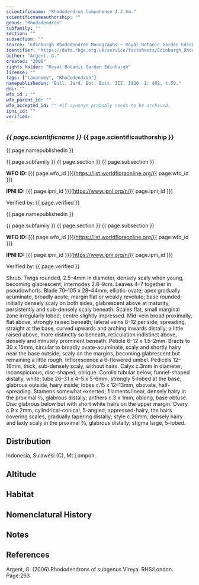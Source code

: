 ```yaml
---
scientificname: "Rhododendron lompohense J.J.Sm."
scientificnameauthorship: ""
genus: "Rhododendron"
subfamily: ""
section: ""
subsection: ""
source: "Edinburgh Rhododendron Monographs – Royal Botanic Garden Edinburgh"
identifier: "https://data.rbge.org.uk/service/factsheets/Edinburgh_Rhododendron_Monographs.xhtml"
author: "Argent, G."
created: "2006"
rights holder: "Royal Botanic Garden Edinburgh"
license: ""
tags: ["taxonomy", "Rhododendron"]
namepublishedin: "Bull. Jard. Bot. Buit. III, 1920. 1: 402, t.50."
doi: ""
wfo_id : ""
wfo_parent_id: ""
wfo_accepted_id: "" #if synonym probably needs to be archived.                      
ipni_id: ""
verified:
---
```

### _{{ page.scientificname }}_ {{ page.scientificauthorship }}
 {{ page.namepublishedin }}

{{ page.subfamily }} {{ page.section }} {{ page.subsection }}

**WFO ID:** [{{ page.wfo_id }}](https://list.worldfloraonline.org/{{ page.wfo_id }})

**IPNI ID:** [{{ page.ipni_id }}](https://www.ipni.org/n/{{ page.ipni_id }})

Verified by: {{ page.verified }}

 {{ page.namepublishedin }}

{{ page.subfamily }} {{ page.section }} {{ page.subsection }}

**WFO ID:** [{{ page.wfo_id }}](https://list.worldfloraonline.org/{{ page.wfo_id }})

**IPNI ID:** [{{ page.ipni_id }}](https://www.ipni.org/n/{{ page.ipni_id }})

Verified by: {{ page.verified }}



Shrub. Twigs rounded, 2.5–4mm in diameter, densely scaly when young, becoming glabrescent; internodes 2.8–9cm. Leaves 4–7 together in pseudowhorls. Blade 70–105 x 28–44mm, elliptic-ovate; apex gradually acuminate, broadly acute; margin flat or weakly revolute; base rounded; initially densely scaly on both sides, glabrescent above at maturity, persistently and sub-densely scaly beneath. Scales flat, small marginal zone irregularly lobed; centre slightly impressed. Mid-vein broad proximally, flat above, strongly raised beneath; lateral veins 8–12 per side, spreading, straight at the base, curved upwards and arching inwards distally; a little raised above, more distinctly so beneath, reticulation indistinct above, densely and minutely prominent beneath. Petiole 6–12 x 1.5–2mm. Bracts to 30 x 15mm, circular to broadly ovate-acuminate, scaly and shortly hairy near the base outside, scaly on the margins, becoming glabrescent but remaining a little rough. Inflorescence a 6-flowered umbel. Pedicels 12–16mm, thick, sub-densely scaly, without hairs. Calyx c.3mm in diameter, inconspicuous, disc-shaped, oblique. Corolla tubular below, funnel-shaped distally, white; tube 26–31 x 4–5 x 5–6mm, strongly 5-lobed at the base, glabrous outside, hairy inside; lobes c.15 x 12–13mm, obovate, half-spreading. Stamens somewhat exserted; filaments linear, densely hairy in the proximal 2⁄3, glabrous distally; anthers c.3 x 1mm, oblong, base obtuse. Disc glabrous below but with short white hairs on the upper margin. Ovary c.9 x 2mm, cylindrical-conical, 5-angled, appressed-hairy, the hairs covering scales, gradually tapering distally; style c.20mm, densely hairy and laxly scaly in the proximal 2⁄3, glabrous distally; stigma large, 5-lobed.

## Distribution
Indonesia, Sulawesi (C), Mt Lompoh.

## Altitude


## Habitat


## Nomenclatural History

                       
## Notes


## References

Argent, G. (2006) Rhododendrons of subgenus Vireya. RHS:London. Page:293
